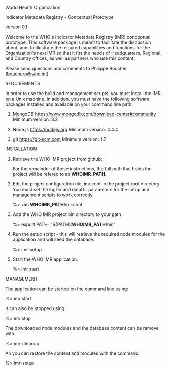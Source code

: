 World Health Organization 
 
Indicator Metadata Registry - Conceptual Prototype

version 0.1

Welcome to the WHO's Indicator Metadata Registry (IMR) conceptual prototype.
This software package is meant to facilitate the discussion about, and, to 
illustrate the required capabilities and functions for the Organization's next 
IMR so that it fits the needs of Headquarters, Regional, and Country offices, as
well as partners who use this content.

Please send questions and comments to Philippe Boucher (boucherp@who.int)

REQUIREMENTS

In order to use the build and management scripts, you must install the IMR on
a Unix machine.  In addition, you must have the following software packages 
installed and available on your command line path:

1. MongoDB
   https://www.mongodb.com/download-center#community
   Minimum version: 3.2

2. Node.js
   https://nodejs.org
   Minimum version: 4.4.4

3. git
   https://git-scm.com
   Minimum version: 1.7

INSTALLATION

1. Retrieve the WHO IMR project from github:

   For the remainder of these instructions, the full path that holds the project
   will be refered to as __WHOIMR_PATH__.

2. Edit the project configuration file, imr.conf in the project root directory.
   You must set the logDir and dataDir parameters for the setup and management
   scripts to work correctly.

   %> vim __WHOIMR_PATH__/imr.conf

3. Add the WHO IMR project bin directory to your path

   %> export PATH="${PATH}:__WHOIMR_PATH__/bin"

4. Run the setup script - this will retrieve the required node modules for the
   application and will seed the database.

   %> imr-setup

5. Start the WHO IMR application.

   %> imr start

MANAGEMENT

The application can be started on the command line using:

   %> imr start

It can also be stopped using:

   %> imr stop

The downloaded node modules and the database content can be remove with:
  
   %> imr-cleanup

An you can restore the content and modules with the command:

   %> imr-setup
